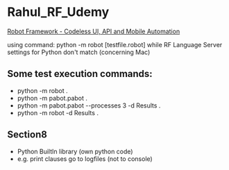 # Rahul_RF_Udemy

[Robot Framework - Codeless UI, API and Mobile Automation](https://www.udemy.com/course/robot-framework-tutorials/)

using command: python -m robot [testfile.robot] while RF Language Server settings for Python don't match (concerning Mac)

## Some test execution commands:

- python -m robot .
- python -m pabot.pabot .
- python -m pabot.pabot --processes 3 -d Results .
- python -m robot -d Results .

## Section8

- Python BuiltIn library (own python code)
- e.g. print clauses go to logfiles (not to console)
